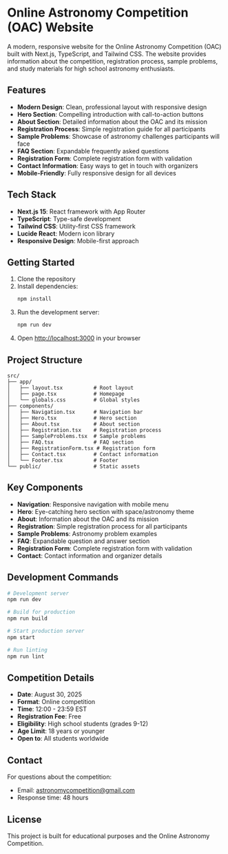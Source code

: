# Online Astronomy Competition (OAC) Website

A modern, responsive website for the Online Astronomy Competition (OAC) built with Next.js, TypeScript, and Tailwind CSS. The website provides information about the competition, registration process, sample problems, and study materials for high school astronomy enthusiasts.

## Features

- **Modern Design**: Clean, professional layout with responsive design
- **Hero Section**: Compelling introduction with call-to-action buttons
- **About Section**: Detailed information about the OAC and its mission
- **Registration Process**: Simple registration guide for all participants
- **Sample Problems**: Showcase of astronomy challenges participants will face
- **FAQ Section**: Expandable frequently asked questions
- **Registration Form**: Complete registration form with validation
- **Contact Information**: Easy ways to get in touch with organizers
- **Mobile-Friendly**: Fully responsive design for all devices

## Tech Stack

- **Next.js 15**: React framework with App Router
- **TypeScript**: Type-safe development
- **Tailwind CSS**: Utility-first CSS framework
- **Lucide React**: Modern icon library
- **Responsive Design**: Mobile-first approach

## Getting Started

1. Clone the repository
2. Install dependencies:
   ```bash
   npm install
   ```
3. Run the development server:
   ```bash
   npm run dev
   ```
4. Open [http://localhost:3000](http://localhost:3000) in your browser

## Project Structure

```
src/
├── app/
│   ├── layout.tsx          # Root layout
│   ├── page.tsx            # Homepage
│   └── globals.css         # Global styles
├── components/
│   ├── Navigation.tsx      # Navigation bar
│   ├── Hero.tsx            # Hero section
│   ├── About.tsx           # About section
│   ├── Registration.tsx    # Registration process
│   ├── SampleProblems.tsx  # Sample problems
│   ├── FAQ.tsx             # FAQ section
│   ├── RegistrationForm.tsx # Registration form
│   ├── Contact.tsx         # Contact information
│   └── Footer.tsx          # Footer
└── public/                 # Static assets
```

## Key Components

- **Navigation**: Responsive navigation with mobile menu
- **Hero**: Eye-catching hero section with space/astronomy theme
- **About**: Information about the OAC and its mission
- **Registration**: Simple registration process for all participants
- **Sample Problems**: Astronomy problem examples
- **FAQ**: Expandable question and answer section
- **Registration Form**: Complete registration form with validation
- **Contact**: Contact information and organizer details

## Development Commands

```bash
# Development server
npm run dev

# Build for production
npm run build

# Start production server
npm start

# Run linting
npm run lint
```

## Competition Details

- **Date**: August 30, 2025
- **Format**: Online competition
- **Time**: 12:00 - 23:59 EST
- **Registration Fee**: Free
- **Eligibility**: High school students (grades 9-12)
- **Age Limit**: 18 years or younger
- **Open to**: All students worldwide

## Contact

For questions about the competition:

- Email: astronomycompetition@gmail.com
- Response time: 48 hours

## License

This project is built for educational purposes and the Online Astronomy Competition.
